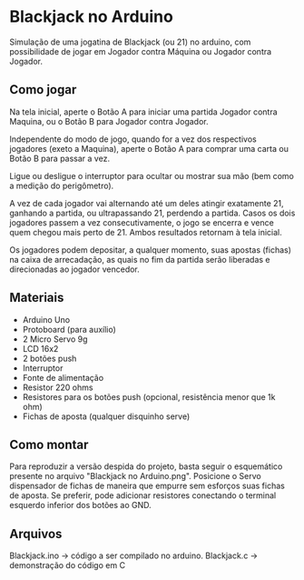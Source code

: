 
# Blackjack no Arduino

Simulação de uma jogatina de Blackjack (ou 21) no arduino, com possibilidade de jogar em Jogador contra Máquina ou Jogador contra Jogador.

## Como jogar

Na tela inicial, aperte o Botão A para iniciar uma partida Jogador contra Maquina, ou o Botão B para Jogador contra Jogador.

Independente do modo de jogo, quando for a vez dos respectivos jogadores (exeto a Maquina), aperte o Botão A para comprar uma carta ou Botão B para passar a vez.

Ligue ou desligue o interruptor para ocultar ou mostrar sua mão (bem como a medição do perigômetro).

A vez de cada jogador vai alternando até um deles atingir exatamente 21, ganhando a partida, ou ultrapassando 21, perdendo a partida. Casos os dois jogadores passem a vez consecutivamente, o jogo se encerra e vence quem chegou mais perto de 21. Ambos resultados retornam à tela inicial.

Os jogadores podem depositar, a qualquer momento, suas apostas (fichas) na caixa de arrecadação, as quais no fim da partida serão liberadas e direcionadas ao jogador vencedor.

## Materiais
- Arduino Uno
- Protoboard (para auxílio)
- 2 Micro Servo 9g
- LCD 16x2
- 2 botões push
- Interruptor
- Fonte de alimentação
- Resistor 220 ohms
- Resistores para os botões push (opcional, resistência menor que 1k ohm)
- Fichas de aposta (qualquer disquinho serve)

## Como montar

Para reproduzir a versão despida do projeto, basta seguir o esquemático presente no arquivo "Blackjack no Arduino.png".
Posicione o Servo dispensador de fichas de maneira que empurre sem esforços suas fichas de aposta.
Se preferir, pode adicionar resistores conectando o terminal esquerdo inferior dos botões ao GND.

## Arquivos

Blackjack.ino -> código a ser compilado no arduino.
Blackjack.c -> demonstração do código em C



